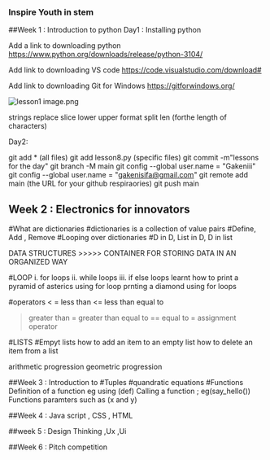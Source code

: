 ### Inspire Youth in stem

##Week 1 : Introduction to python
 Day1 : Installing python 

 Add a link to downloading python
     https://www.python.org/downloads/release/python-3104/

 Add link to downloading VS code
    https://code.visualstudio.com/download#

 Add link to downloading Git for Windows
    https://gitforwindows.org/

 ![lesson1 ](./images/lesson1.PNG)
    image.png
    
    
 strings
      replace
      slice
      lower 
      upper
      format
      split
      len (forthe length of characters)

Day2: 
      
git add * (all files)
git add lesson8.py (specific files)
git commit -m"lessons for the day"
git branch -M main
git config --global user.name = "Gakeniii"
git config --global user.name = "gakenisifa@gmail.com"
git remote add main (the URL for your github respiraories)
git push main

## Week 2 : Electronics for innovators

#What are dictionaries
#dictionaries is a collection of value pairs
#Define, Add , Remove
#Looping over dictionaries
#D in D, List in D, D in list

DATA STRUCTURES >>>>> CONTAINER FOR STORING DATA IN AN ORGANIZED WAY

#LOOP
i. for loops
ii. while loops
iii. if else loops
learnt how to print a pyramid of asterics using for loop
prnting a diamond using for loops

#operators
< = less than
<= less than equal to
> greater than
>= greater than equal to
== equal to
= assignment operator

#LISTS
#Empyt lists
how to add an item to an empty list
how to delete an item from a list

arithmetic progression
geometric progression


##Week 3 : Introduction to 
#Tuples 
#quandratic equations
#Functions 
   Definition of a function eg using (def)
   Calling a function ; eg(say_hello())
   Functions paramters such as (x and y)

##Week 4 : Java script , CSS , HTML

##week 5 : Design Thinking ,Ux ,Ui

##Week 6 : Pitch competition 